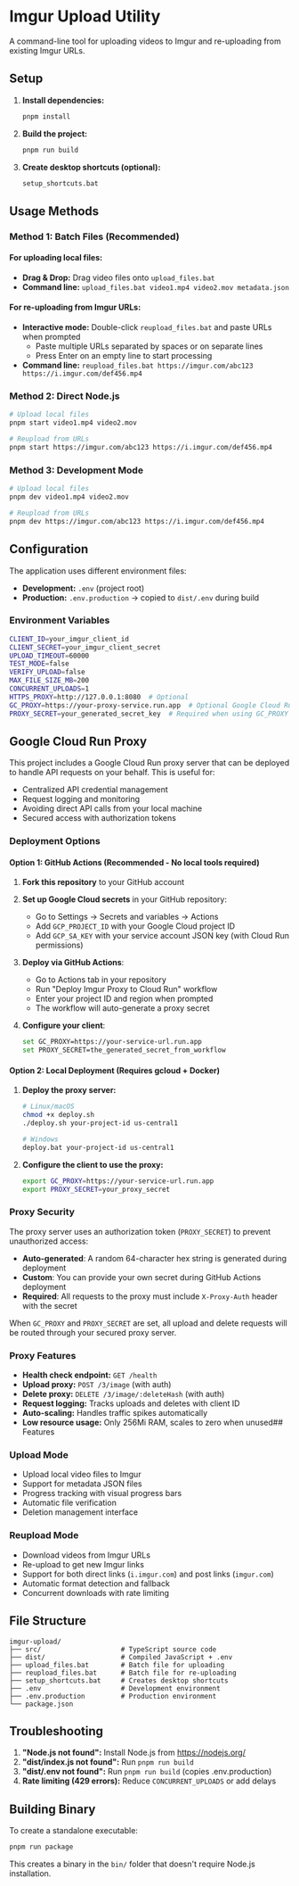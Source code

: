# Imgur Upload Utility

A command-line tool for uploading videos to Imgur and re-uploading from existing Imgur URLs.

## Setup

1. **Install dependencies:**
   ```bash
   pnpm install
   ```

2. **Build the project:**
   ```bash
   pnpm run build
   ```

3. **Create desktop shortcuts (optional):**
   ```bash
   setup_shortcuts.bat
   ```

## Usage Methods

### Method 1: Batch Files (Recommended)

#### For uploading local files:
- **Drag & Drop:** Drag video files onto `upload_files.bat`
- **Command line:** `upload_files.bat video1.mp4 video2.mov metadata.json`

#### For re-uploading from Imgur URLs:
- **Interactive mode:** Double-click `reupload_files.bat` and paste URLs when prompted
  - Paste multiple URLs separated by spaces or on separate lines
  - Press Enter on an empty line to start processing
- **Command line:** `reupload_files.bat https://imgur.com/abc123 https://i.imgur.com/def456.mp4`

### Method 2: Direct Node.js

```bash
# Upload local files
pnpm start video1.mp4 video2.mov

# Reupload from URLs
pnpm start https://imgur.com/abc123 https://i.imgur.com/def456.mp4
```

### Method 3: Development Mode

```bash
# Upload local files
pnpm dev video1.mp4 video2.mov

# Reupload from URLs
pnpm dev https://imgur.com/abc123 https://i.imgur.com/def456.mp4
```

## Configuration

The application uses different environment files:

- **Development:** `.env` (project root)
- **Production:** `.env.production` → copied to `dist/.env` during build

### Environment Variables

```bash
CLIENT_ID=your_imgur_client_id
CLIENT_SECRET=your_imgur_client_secret
UPLOAD_TIMEOUT=60000
TEST_MODE=false
VERIFY_UPLOAD=false
MAX_FILE_SIZE_MB=200
CONCURRENT_UPLOADS=1
HTTPS_PROXY=http://127.0.0.1:8080  # Optional
GC_PROXY=https://your-proxy-service.run.app  # Optional Google Cloud Run proxy
PROXY_SECRET=your_generated_secret_key  # Required when using GC_PROXY
```

## Google Cloud Run Proxy

This project includes a Google Cloud Run proxy server that can be deployed to handle API requests on your behalf. This is useful for:

- Centralized API credential management
- Request logging and monitoring
- Avoiding direct API calls from your local machine
- Secured access with authorization tokens

### Deployment Options

#### Option 1: GitHub Actions (Recommended - No local tools required)

1. **Fork this repository** to your GitHub account

2. **Set up Google Cloud secrets** in your GitHub repository:
   - Go to Settings → Secrets and variables → Actions
   - Add `GCP_PROJECT_ID` with your Google Cloud project ID
   - Add `GCP_SA_KEY` with your service account JSON key (with Cloud Run permissions)

3. **Deploy via GitHub Actions**:
   - Go to Actions tab in your repository
   - Run "Deploy Imgur Proxy to Cloud Run" workflow
   - Enter your project ID and region when prompted
   - The workflow will auto-generate a proxy secret

4. **Configure your client**:
   ```bash
   set GC_PROXY=https://your-service-url.run.app
   set PROXY_SECRET=the_generated_secret_from_workflow
   ```

#### Option 2: Local Deployment (Requires gcloud + Docker)

1. **Deploy the proxy server:**
   ```bash
   # Linux/macOS
   chmod +x deploy.sh
   ./deploy.sh your-project-id us-central1

   # Windows
   deploy.bat your-project-id us-central1
   ```

2. **Configure the client to use the proxy:**
   ```bash
   export GC_PROXY=https://your-service-url.run.app
   export PROXY_SECRET=your_proxy_secret
   ```

### Proxy Security

The proxy server uses an authorization token (`PROXY_SECRET`) to prevent unauthorized access:

- **Auto-generated**: A random 64-character hex string is generated during deployment
- **Custom**: You can provide your own secret during GitHub Actions deployment
- **Required**: All requests to the proxy must include `X-Proxy-Auth` header with the secret

When `GC_PROXY` and `PROXY_SECRET` are set, all upload and delete requests will be routed through your secured proxy server.

### Proxy Features

- **Health check endpoint:** `GET /health`
- **Upload proxy:** `POST /3/image` (with auth)
- **Delete proxy:** `DELETE /3/image/:deleteHash` (with auth)
- **Request logging:** Tracks uploads and deletes with client ID
- **Auto-scaling:** Handles traffic spikes automatically
- **Low resource usage:** Only 256Mi RAM, scales to zero when unused## Features

### Upload Mode
- Upload local video files to Imgur
- Support for metadata JSON files
- Progress tracking with visual progress bars
- Automatic file verification
- Deletion management interface

### Reupload Mode
- Download videos from Imgur URLs
- Re-upload to get new Imgur links
- Support for both direct links (`i.imgur.com`) and post links (`imgur.com`)
- Automatic format detection and fallback
- Concurrent downloads with rate limiting

## File Structure

```
imgur-upload/
├── src/                    # TypeScript source code
├── dist/                   # Compiled JavaScript + .env
├── upload_files.bat        # Batch file for uploading
├── reupload_files.bat      # Batch file for re-uploading
├── setup_shortcuts.bat     # Creates desktop shortcuts
├── .env                    # Development environment
├── .env.production         # Production environment
└── package.json
```

## Troubleshooting

1. **"Node.js not found":** Install Node.js from https://nodejs.org/
2. **"dist/index.js not found":** Run `pnpm run build`
3. **"dist/.env not found":** Run `pnpm run build` (copies .env.production)
4. **Rate limiting (429 errors):** Reduce `CONCURRENT_UPLOADS` or add delays

## Building Binary

To create a standalone executable:

```bash
pnpm run package
```

This creates a binary in the `bin/` folder that doesn't require Node.js installation.
